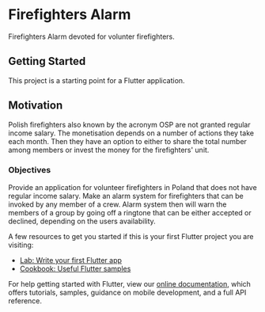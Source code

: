 # Firefighters Alarm

Firefighters Alarm devoted for volunter firefighters.

## Getting Started

This project is a starting point for a Flutter application.

## Motivation

Polish firefighters also known by the acronym OSP are not granted regular income salary. The monetisation
depends on a number of actions they take each month. Then they have an option to either to share the total number among members
or invest the money for the firefighters' unit.

### Objectives

Provide an application for volunteer firefighters in Poland that does not have regular income salary.
Make an alarm system for firefighters that can be invoked by any member of a crew. Alarm system then
will warn the members of a group by going off a ringtone that can be either accepted or declined, depending on the users availability.


A few resources to get you started if this is your first Flutter project you are visiting:

- [Lab: Write your first Flutter app](https://flutter.dev/docs/get-started/codelab)
- [Cookbook: Useful Flutter samples](https://flutter.dev/docs/cookbook)

For help getting started with Flutter, view our
[online documentation](https://flutter.dev/docs), which offers tutorials,
samples, guidance on mobile development, and a full API reference.
